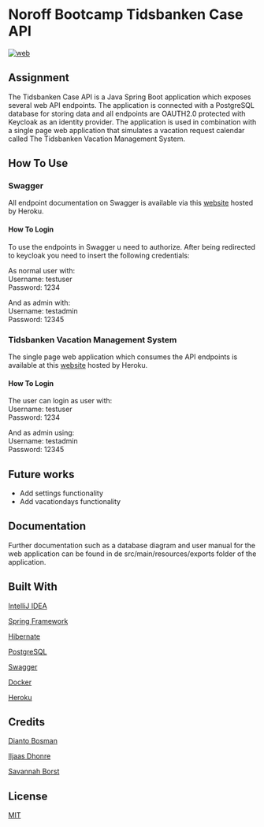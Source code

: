# Noroff Bootcamp Tidsbanken Case API
[![web](https://img.shields.io/static/v1?logo=heroku&message=Online&label=Heroku&color=430098)](https://api-tidsbanken-case.herokuapp.com/swagger-ui/index.html)

## Assignment
The Tidsbanken Case API is a Java Spring Boot application which exposes several web API endpoints. 
The application is connected with a PostgreSQL database for storing data and all endpoints are OAUTH2.0 protected with Keycloak as an identity provider. 
The application is used in combination with a single page web application that simulates a vacation request calendar called The Tidsbanken Vacation Management System.

## How To Use

### Swagger
All endpoint documentation on Swagger is available via this [website](https://api-tidsbanken-case.herokuapp.com/swagger-ui/index.html) hosted by Heroku.

#### How To Login 

To use the endpoints in Swagger u need to authorize. After being redirected to keycloak you need to insert the following credentials:

As normal user with: <br />
Username: testuser <br />
Password: 1234

And as admin with: <br />
Username: testadmin <br />
Password: 12345

### Tidsbanken Vacation Management System
The single page web application which consumes the API endpoints is available at this [website](https://tidsbanken-case.herokuapp.com/login) hosted by Heroku.

#### How To Login 

The user can login as user with: <br />
Username: testuser <br />
Password: 1234

And as admin using: <br />
Username: testadmin <br />
Password: 12345

## Future works
- Add settings functionality
- Add vacationdays functionality

## Documentation
Further documentation such as a database diagram and user manual for the web application can be found in de src/main/resources/exports folder of the application.

## Built With
[IntelliJ IDEA](https://www.jetbrains.com/idea/)

[Spring Framework](https://spring.io/)

[Hibernate](https://hibernate.org/)

[PostgreSQL](https://www.postgresql.org/)

[Swagger](https://swagger.io/)

[Docker](https://www.docker.com/)

[Heroku](https://www.heroku.com/)

## Credits
[Dianto Bosman](https://github.com/diantobosman)

[Iljaas Dhonre](https://github.com/iljaasdhonre)

[Savannah Borst](https://github.com/savannah-borst)

## License
[MIT](https://choosealicense.com/licenses/mit/)
